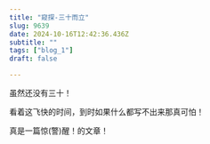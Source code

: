 ```yaml
--- 
title: "窥探-三十而立" 
slug: 9639
date: 2024-10-16T12:42:36.436Z 
subtitle: "" 
tags: ["blog_1"] 
draft: false

--- 
```



虽然还没有三十！

看着这飞快的时间，到时如果什么都写不出来那真可怕！

真是一篇惊(警)醒！的文章！

